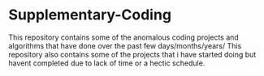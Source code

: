 # Supplementary-Coding
This repository contains some of the anomalous coding projects and algorithms that have done over the past few days/months/years/
This repository also contains some of the projects that i have started doing but havent completed due to lack of time or a hectic schedule.
